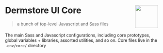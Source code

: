 <img align="right" width="75" src="/dsui.mark.png"/>Dermstore UI Core
===

> a bunch of top-level Javascript and Sass files

#### 

The main Sass and Javascript configurations, including core prototypes, global variables + libraries, assorted utilities, and so on. Core files live in the `.env/core/` directory

<!--
- `scripts`– _import dependencies, register modules, init JS app_
- `styles`– _utilities, config mappings, external libs, base styles_
-->